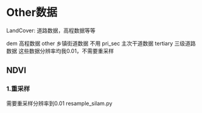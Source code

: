 # Other数据
LandCover:
道路数据，高程数据等等

dem 高程数据
other  乡镇街道数据 不用
pri_sec 主次干道数据
tertiary 三级道路数据
这些数据分辨率均我0.01，不需要重采样
## NDVI

### 1.重采样
需要重采样分辨率到0.01
resample_silam.py